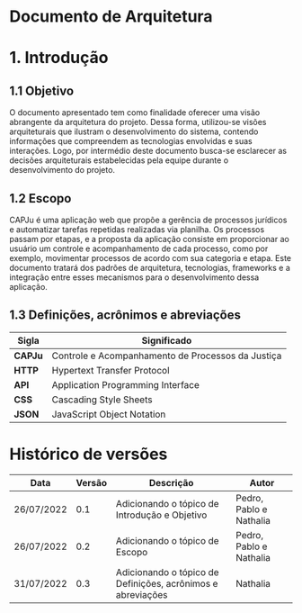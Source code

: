# Documento de Arquitetura

# 1. Introdução

## 1.1 Objetivo 

<p>O documento apresentado tem como finalidade oferecer uma visão abrangente da arquitetura do projeto. Dessa forma, utilizou-se visões arquiteturais que ilustram o desenvolvimento do sistema, contendo informações que compreendem as tecnologias envolvidas e suas interações. Logo, por intermédio deste documento busca-se esclarecer as decisões arquiteturais estabelecidas pela equipe durante o desenvolvimento do projeto.<p>

## 1.2 Escopo

CAPJu é uma aplicação web que propõe a gerência de processos jurídicos e automatizar tarefas repetidas realizadas via planilha. Os processos passam por etapas, e a proposta da aplicação consiste em proporcionar ao usuário um controle e acompanhamento de cada processo, como por exemplo, movimentar processos de acordo com sua categoria e etapa. Este documento tratará dos padrões de arquitetura, tecnologias, frameworks e a integração entre esses mecanismos para o desenvolvimento dessa aplicação.

## 1.3 Definições, acrônimos e abreviações 

|Sigla |Significado |
--|--
|**CAPJu**| Controle e Acompanhamento de Processos da Justiça
|**HTTP**| Hypertext Transfer Protocol
|**API**| Application Programming Interface
|**CSS**| Cascading Style Sheets 
|**JSON**| JavaScript Object Notation

# Histórico de versões 

|Data|Versão|Descrição|Autor|
|-|-|-|-|
| 26/07/2022  | 0.1| Adicionando o tópico de Introdução e Objetivo| Pedro, Pablo e Nathalia |
| 26/07/2022  | 0.2| Adicionando o tópico de Escopo| Pedro, Pablo e Nathalia |
| 31/07/2022  | 0.3| Adicionando o tópico de Definições, acrônimos e abreviações| Nathalia |
